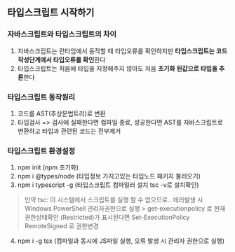 ## 타입스크립트 시작하기
### 자바스크립트와 타입스크립트의 차이
1. 자바스크립트는 런타임에서 동작할 때 타입오류를 확인하지만 **타입스크립트는 코드 작성단계에서 타입오류를 확인**한다
2. 타입스크립트는 처음에 타입을 지정해주지 않아도 처음 **초기화 된값으로 타입을 추론**한다

### 타입스크립트 동작원리
1. 코드를 AST(추상문법트리)로 변환
2. 타입검사 => 검사에 실패한다면 컴파일 종료, 성공한다면 AST를 자바스크립트로 변환하고 타입과 관련된 코드는 전부제거

### 타입스크립트 환경설정
1. npm init (npm 초기화)
2. npm i @types/node (타입정보 가지고있는 타입노드 패키지 불러오기)
3. npm i typescript -g (타입스크립트 컴파일러 설치 tsc -v로 설치확인)
  > 만약 tsc: 이 시스템에서 스크립트를 실행 할 수 없으므로.. 에러발생 시
  > Windows PowerShell 관리자권한으로 실행 > get-executionpolicy 로 현재 권한상태확인 (Restricted)가 표시된다면 Set-ExecutionPolicy RemoteSigned 로 권한변경
4. npm i -g tsx (컴파일과 동시에 JS파일 실행, 오류 발생 시 관리자 권한으로 실행)
